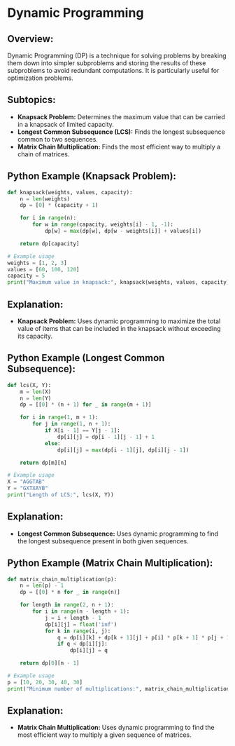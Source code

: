 # **Dynamic Programming**

## **Overview:**

Dynamic Programming (DP) is a technique for solving problems by breaking them down into simpler subproblems and storing the results of these subproblems to avoid redundant computations. It is particularly useful for optimization problems.

## **Subtopics:**

- **Knapsack Problem:** Determines the maximum value that can be carried in a knapsack of limited capacity.
- **Longest Common Subsequence (LCS):** Finds the longest subsequence common to two sequences.
- **Matrix Chain Multiplication:** Finds the most efficient way to multiply a chain of matrices.

## **Python Example (Knapsack Problem):**

```python
def knapsack(weights, values, capacity):
    n = len(weights)
    dp = [0] * (capacity + 1)

    for i in range(n):
        for w in range(capacity, weights[i] - 1, -1):
            dp[w] = max(dp[w], dp[w - weights[i]] + values[i])

    return dp[capacity]

# Example usage
weights = [1, 2, 3]
values = [60, 100, 120]
capacity = 5
print("Maximum value in knapsack:", knapsack(weights, values, capacity))
```

## **Explanation:**
- **Knapsack Problem:** Uses dynamic programming to maximize the total value of items that can be included in the knapsack without exceeding its capacity.

## **Python Example (Longest Common Subsequence):**

```python
def lcs(X, Y):
    m = len(X)
    n = len(Y)
    dp = [[0] * (n + 1) for _ in range(m + 1)]

    for i in range(1, m + 1):
        for j in range(1, n + 1):
            if X[i - 1] == Y[j - 1]:
                dp[i][j] = dp[i - 1][j - 1] + 1
            else:
                dp[i][j] = max(dp[i - 1][j], dp[i][j - 1])

    return dp[m][n]

# Example usage
X = "AGGTAB"
Y = "GXTXAYB"
print("Length of LCS:", lcs(X, Y))
```

## **Explanation:**
- **Longest Common Subsequence:** Uses dynamic programming to find the longest subsequence present in both given sequences.

## **Python Example (Matrix Chain Multiplication):**

```python
def matrix_chain_multiplication(p):
    n = len(p) - 1
    dp = [[0] * n for _ in range(n)]

    for length in range(2, n + 1):
        for i in range(n - length + 1):
            j = i + length - 1
            dp[i][j] = float('inf')
            for k in range(i, j):
                q = dp[i][k] + dp[k + 1][j] + p[i] * p[k + 1] * p[j + 1]
                if q < dp[i][j]:
                    dp[i][j] = q

    return dp[0][n - 1]

# Example usage
p = [10, 20, 30, 40, 30]
print("Minimum number of multiplications:", matrix_chain_multiplication(p))
```

## **Explanation:**
- **Matrix Chain Multiplication:** Uses dynamic programming to find the most efficient way to multiply a given sequence of matrices.

